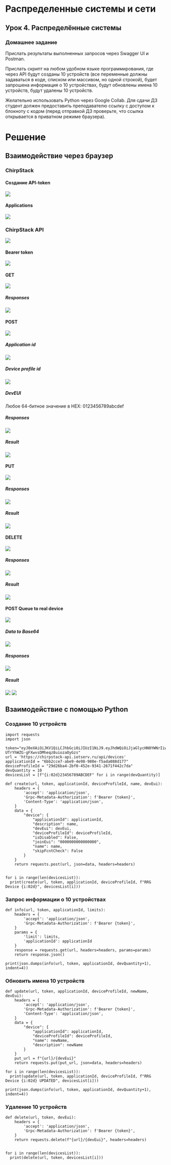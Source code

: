 <div style="page-break-after: always;"></div>

# Распределенные системы и сети

## Урок 4. Распределённые системы

### Домашнее задание

Прислать результаты выполненных запросов через Swagger UI и Postman.

Прислать скрипт на любом удобном языке программирования, где через API будут созданы 10 устройств (все переменные должны задаваться в коде, списком или массивом, но одной строкой), будет запрошена информация о 10 устройствах, будут обновлены имена 10 устройств, будут удалены 10 устройств.

Желательно использовать Python через Google Collab. Для сдачи ДЗ студент должен предоставить преподавателю ссылку с доступом к блокноту с кодом (перед отправкой ДЗ проверьте, что ссылка открывается в приватном режиме браузера).

# Решение

## Взаимодействие через браузер

### ChirpStack

<div style="page-break-after: always;"></div>


#### Создание API-token

<img src="https://github.com/allseenn/mesh/blob/main/04.Tasks/pics/01.png?raw=true">

#### Applications

<img src="https://github.com/allseenn/mesh/blob/main/04.Tasks/pics/03.png?raw=true">

<div style="page-break-after: always;"></div>

### ChirpStack API

<img src='https://github.com/allseenn/mesh/blob/main/04.Tasks/pics/04.png?raw=true'>

#### Bearer token

<img src='https://github.com/allseenn/mesh/blob/main/04.Tasks/pics/05.png?raw=true'>

<div style="page-break-after: always;"></div>

#### GET

<img src='https://github.com/allseenn/mesh/blob/main/04.Tasks/pics/06.png?raw=true'>


##### Responses

<img src='https://github.com/allseenn/mesh/blob/main/04.Tasks/pics/07.png?raw=true'>

#### POST

<img src='https://github.com/allseenn/mesh/blob/main/04.Tasks/pics/10.png?raw=true'>

##### Application id

<img src='https://github.com/allseenn/mesh/blob/main/04.Tasks/pics/08.png?raw=true'>

##### Device profile id

<img src='https://github.com/allseenn/mesh/blob/main/04.Tasks/pics/09.png?raw=true'>

##### DevEUI

Любое 64-битное значение в HEX: 0123456789abcdef

##### Responses

<img src='https://github.com/allseenn/mesh/blob/main/04.Tasks/pics/11.png?raw=true'>

##### Result

<img src='https://github.com/allseenn/mesh/blob/main/04.Tasks/pics/12.png?raw=true'>

#### PUT

<img src='https://github.com/allseenn/mesh/blob/main/04.Tasks/pics/13.png?raw=true'>


##### Responses

<img src='https://github.com/allseenn/mesh/blob/main/04.Tasks/pics/13.png?raw=true'>

##### Result

<img src='https://github.com/allseenn/mesh/blob/main/04.Tasks/pics/14.png?raw=true'>

<div style="page-break-after: always;"></div>

#### DELETE

<img src='https://github.com/allseenn/mesh/blob/main/04.Tasks/pics/15.png?raw=true'>


##### Responses

<img src='https://github.com/allseenn/mesh/blob/main/04.Tasks/pics/16.png?raw=true'>

<div style="page-break-after: always;"></div>

##### Result

<img src='https://github.com/allseenn/mesh/blob/main/04.Tasks/pics/17.png?raw=true'>


#### POST Queue to real device

<img src='https://github.com/allseenn/mesh/blob/main/04.Tasks/pics/19.png?raw=true'>

<div style="page-break-after: always;"></div>

##### Data to Base64

<img src='https://github.com/allseenn/mesh/blob/main/04.Tasks/pics/18.png?raw=true'>

##### Responses

<img src='https://github.com/allseenn/mesh/blob/main/04.Tasks/pics/20.png?raw=true'>

<div style="page-break-after: always;"></div>

##### Result

<img src='https://github.com/allseenn/mesh/blob/main/04.Tasks/pics/21.png?raw=true'>


<img src='https://github.com/allseenn/mesh/blob/main/04.Tasks/pics/22.png?raw=true'>

## Взаимодействие с помощью Python

### Создание 10 устройств

```
import requests
import json

token="eyJ0eXAiOiJKV1QiLCJhbGciOiJIUzI1NiJ9.eyJhdWQiOiJjaGlycHN0YWNrIiwiaXNzIjoiY2hpcnBzdGFjayIsInN1YiI6ImMxMzk5MGRkLTMyN2ItNGZjYy1iZTU3LWQzNWVmZTY1MzI1MSIsInR5cCI6ImtleSJ9.irLcZ138B8-UTrYhWZG-gFXwvsDMheqz8uiozaOyGzs"
url = 'https://chirpstack-api.iotserv.ru/api/devices'
applicationId = "6bb2cce7-abe9-4e98-980e-f5ada088d177"
deviceProfileId = "29d26ba4-2bf0-452e-9341-2671f442c7da"
devQuantity = 10
devicesList = [f"{i:02d}23456789ABCDEF" for i in range(devQuantity)]
```

```
def create(url, token, applicationId, deviceProfileId, name, devEui):
    headers = {
        'accept': 'application/json',
        'Grpc-Metadata-Authorization': f'Bearer {token}',
        'Content-Type': 'application/json',
    }
    data = {
        "device": {
            "applicationId": applicationId,
            "description": name,
            "devEui": devEui,
            "deviceProfileId": deviceProfileId,
            "isDisabled": False,
            "joinEui": "0000000000000000",
            "name": name,
            "skipFcntCheck": False
        }
    }
    return requests.post(url, json=data, headers=headers)


for i in range(len(devicesList)):
  print(create(url, token, applicationId, deviceProfileId, f"RRG Device {i:02d}", devicesList[i]))
```

### Запрос информации о 10 устройствах

```
def info(url, token, applicationId, limits):
    headers = {
        'accept': 'application/json',
        'Grpc-Metadata-Authorization': f'Bearer {token}',
    }
    params = {
        'limit': limits,
        'applicationId': applicationId
    }
    response = requests.get(url, headers=headers, params=params)
    return response.json()

print(json.dumps(info(url, token, applicationId, devQuantity+1), indent=4))
```

### Обновить имена 10 устройств

```
def update(url, token, applicationId, deviceProfileId, newName, devEui):
    headers = {
        'accept': 'application/json',
        'Grpc-Metadata-Authorization': f'Bearer {token}',
        'Content-Type': 'application/json',
    }
    data = {
        "device": {
            "applicationId": applicationId,
            "deviceProfileId": deviceProfileId,
            "name": newName,
            "description": newName
        }
    }
    put_url = f"{url}/{devEui}"
    return requests.put(put_url, json=data, headers=headers)

for i in range(len(devicesList)):
  print(update(url, token, applicationId, deviceProfileId, f"RRG Device {i:02d} UPDATED", devicesList[i]))

print(json.dumps(info(url, token, applicationId, devQuantity+1), indent=4))
```

### Удаление 10 устройств

```
def delete(url, token, devEui):
    headers = {
        'accept': 'application/json',
        'Grpc-Metadata-Authorization': f'Bearer {token}',
    }
    return requests.delete(f"{url}/{devEui}", headers=headers)


for i in range(len(devicesList)):
  print(delete(url, token, devicesList[i]))
```